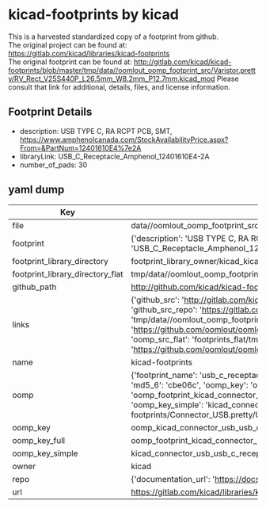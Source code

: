 # kicad-footprints by kicad  
This is a harvested standardized copy of a footprint from github.  
The original project can be found at:  
https://gitlab.com/kicad/libraries/kicad-footprints  
The original footprint can be found at:
http://gitlab.com/kicad/kicad-footprints/blob/master/tmp/data//oomlout_oomp_footprint_src/Varistor.pretty/RV_Rect_V25S440P_L26.5mm_W8.2mm_P12.7mm.kicad_mod
Please consult that link for additional, details, files, and license information.  
## Footprint Details
* description: USB TYPE C, RA RCPT PCB, SMT, https://www.amphenolcanada.com/StockAvailabilityPrice.aspx?From=&PartNum=12401610E4%7e2A  
* libraryLink: USB_C_Receptacle_Amphenol_12401610E4-2A  
* number_of_pads: 30  
## yaml dump  
| Key | Value |  
| --- | --- |  
| file | data//oomlout_oomp_footprint_src/kicad-footprints/Connector_USB.pretty/USB_C_Receptacle_Amphenol_12401610E4-2A.kicad_mod |  
| footprint | {'description': 'USB TYPE C, RA RCPT PCB, SMT, https://www.amphenolcanada.com/StockAvailabilityPrice.aspx?From=&PartNum=12401610E4%7e2A', 'libraryLink': 'USB_C_Receptacle_Amphenol_12401610E4-2A', 'number_of_pads': 30} |  
| footprint_library_directory | footprint_library_owner/kicad_kicad-footprints/ |  
| footprint_library_directory_flat | tmp/data//oomlout_oomp_footprint_src/footprints_flat/kicad_connector_usb_usb_c_receptacle_amphenol_12401610e4_2a/working |  
| github_path | http://github.com/kicad/kicad-footprints/blob/master/tmp/data//oomlout_oomp_footprint_src/Connector_USB.pretty/USB_C_Receptacle_Amphenol_12401610E4-2A.kicad_mod |  
| links | {'github_src': 'http://gitlab.com/kicad/kicad-footprints/blob/master/tmp/data//oomlout_oomp_footprint_src/Varistor.pretty/RV_Rect_V25S440P_L26.5mm_W8.2mm_P12.7mm.kicad_mod', 'github_src_repo': 'https://gitlab.com/kicad/libraries/kicad-footprints', 'oomp_bot': 'tmp/data//oomlout_oomp_footprint_src/footprints/kicad_connector_usb_usb_c_receptacle_amphenol_12401610e4_2a/working', 'oomp_bot_github': 'https://github.com/oomlout/oomlout_oomp_footprint_bot/tree/main/tmp/data//oomlout_oomp_footprint_src/footprints/kicad_connector_usb_usb_c_receptacle_amphenol_12401610e4_2a/working', 'oomp_src_flat': 'footprints_flat/tmp/data//oomlout_oomp_footprint_src/footprints_flat/kicad_connector_usb_usb_c_receptacle_amphenol_12401610e4_2a/working', 'oomp_src_flat_github': 'https://github.com/oomlout/oomlout_oomp_footprint_src/tree/main/tmp/data//oomlout_oomp_footprint_src/footprints_flat/kicad_connector_usb_usb_c_receptacle_amphenol_12401610e4_2a/working'} |  
| name | kicad-footprints |  
| oomp | {'footprint_name': 'usb_c_receptacle_amphenol_12401610e4_2a', 'library_name': 'connector_usb', 'md5': 'cbe06cad93a4af2b3ec097dfd8cb0824', 'md5_10': 'cbe06cad93', 'md5_5': 'cbe06', 'md5_6': 'cbe06c', 'oomp_key': 'oomp_kicad_connector_usb_usb_c_receptacle_amphenol_12401610e4_2a', 'oomp_key_extra': 'oomp_footprint_kicad_connector_usb_usb_c_receptacle_amphenol_12401610e4_2a', 'oomp_key_full': 'oomp_footprint_kicad_connector_usb_usb_c_receptacle_amphenol_12401610e4_2a_cbe06c', 'oomp_key_simple': 'kicad_connector_usb_usb_c_receptacle_amphenol_12401610e4_2a', 'original_filename': 'data//oomlout_oomp_footprint_src/kicad-footprints/Connector_USB.pretty/USB_C_Receptacle_Amphenol_12401610E4-2A.kicad_mod', 'owner_name': 'kicad'} |  
| oomp_key | oomp_kicad_connector_usb_usb_c_receptacle_amphenol_12401610e4_2a |  
| oomp_key_full | oomp_footprint_kicad_connector_usb_usb_c_receptacle_amphenol_12401610e4_2a |  
| oomp_key_simple | kicad_connector_usb_usb_c_receptacle_amphenol_12401610e4_2a |  
| owner | kicad |  
| repo | {'documentation_url': 'https://docs.github.com/rest/repos/repos#get-a-repository', 'message': 'Not Found'} |  
| url | https://gitlab.com/kicad/libraries/kicad-footprints |  

